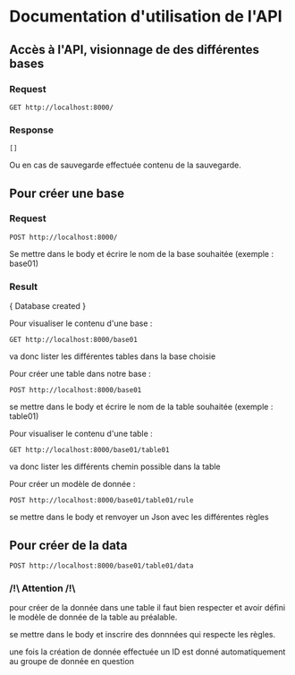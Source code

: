 # Documentation d'utilisation de l'API

## Accès à l'API, visionnage de des différentes bases

### Request

`GET http://localhost:8000/`

### Response

`[]`

Ou en cas de sauvegarde effectuée contenu de la sauvegarde.

## Pour créer une base

### Request

`POST http://localhost:8000/`

Se mettre dans le body et écrire le nom de la base souhaitée (exemple : base01)

### Result

{
  Database created
}

Pour visualiser le contenu d'une base :

`GET http://localhost:8000/base01`

va donc lister les différentes tables dans la base choisie

Pour créer une table dans notre base :

`POST http://localhost:8000/base01`

se mettre dans le body et écrire le nom de la table souhaitée (exemple : table01)

Pour visualiser le contenu d'une table :

`GET http://localhost:8000/base01/table01`

va donc lister les différents chemin possible dans la table

Pour créer un modèle de donnée :

`POST http://localhost:8000/base01/table01/rule`

se mettre dans le body et renvoyer un Json avec les différentes règles

## Pour créer de la data

`POST http://localhost:8000/base01/table01/data`

### /!\ Attention /!\\

pour créer de la donnée dans une table il faut bien respecter et avoir défini le modèle de donnée de la table au préalable.

se mettre dans le body et inscrire des donnnées qui respecte les règles.

une fois la création de donnée effectuée un ID est donné automatiquement au groupe de donnée en question
